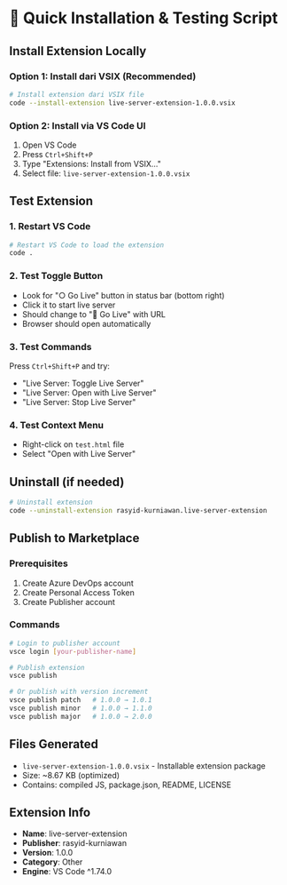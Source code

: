 # 🚀 Quick Installation & Testing Script

## Install Extension Locally

### Option 1: Install dari VSIX (Recommended)
```bash
# Install extension dari VSIX file
code --install-extension live-server-extension-1.0.0.vsix
```

### Option 2: Install via VS Code UI
1. Open VS Code
2. Press `Ctrl+Shift+P`
3. Type "Extensions: Install from VSIX..."
4. Select file: `live-server-extension-1.0.0.vsix`

## Test Extension

### 1. Restart VS Code
```bash
# Restart VS Code to load the extension
code .
```

### 2. Test Toggle Button
- Look for "○ Go Live" button in status bar (bottom right)
- Click it to start live server
- Should change to "📡 Go Live" with URL
- Browser should open automatically

### 3. Test Commands
Press `Ctrl+Shift+P` and try:
- "Live Server: Toggle Live Server"
- "Live Server: Open with Live Server"  
- "Live Server: Stop Live Server"

### 4. Test Context Menu
- Right-click on `test.html` file
- Select "Open with Live Server"

## Uninstall (if needed)
```bash
# Uninstall extension
code --uninstall-extension rasyid-kurniawan.live-server-extension
```

## Publish to Marketplace

### Prerequisites
1. Create Azure DevOps account
2. Create Personal Access Token
3. Create Publisher account

### Commands
```bash
# Login to publisher account
vsce login [your-publisher-name]

# Publish extension
vsce publish

# Or publish with version increment
vsce publish patch   # 1.0.0 → 1.0.1
vsce publish minor   # 1.0.0 → 1.1.0
vsce publish major   # 1.0.0 → 2.0.0
```

## Files Generated
- `live-server-extension-1.0.0.vsix` - Installable extension package
- Size: ~8.67 KB (optimized)
- Contains: compiled JS, package.json, README, LICENSE

## Extension Info
- **Name**: live-server-extension
- **Publisher**: rasyid-kurniawan
- **Version**: 1.0.0
- **Category**: Other
- **Engine**: VS Code ^1.74.0